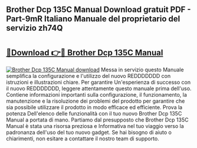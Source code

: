 ## Brother Dcp 135C Manual Download gratuit PDF - Part-9mR Italiano Manuale del proprietario del servizio zh74Q

# <h2><a href="http://dfdhwjf.blite.top/?on=Brother+Dcp+135C+Manual">🔗Download 👉🔴 Brother Dcp 135C Manual</a></h2>

[![Brother Dcp 135C Manual download](https://i.imgur.com/lujVjoI.png)](http://dfdhwjf.blite.top/?on=Brother+Dcp+135C+Manual)
Messa in servizio questo Manuale semplifica la configurazione e l'utilizzo del nuovo REDDDDDDD con istruzioni e illustrazioni chiare. Per garantire Un'esperienza di successo con il nuovo REDDDDDDD, leggere attentamente questo manuale prima dell'uso. Contiene informazioni importanti sulla configurazione, il funzionamento, la manutenzione e la risoluzione dei problemi del prodotto per garantire che sia possibile utilizzare il prodotto in modo efficace ed efficiente. Prova la potenza Dell'elenco delle funzionalità con il tuo nuovo Brother Dcp 135C Manual a portata di mano. Partiamo dal presupposto che Brother Dcp 135C Manual è stata una risorsa preziosa e Informativa nel tuo viaggio verso la padronanza dell'uso del tuo nuovo gadget. Se hai bisogno di aiuto o chiarimenti, non esitare a contattare il nostro team di supporto.
